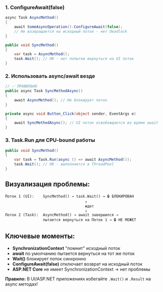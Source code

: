 ### 1. **ConfigureAwait(false)**

```csharp
async Task AsyncMethod()
{
    await SomeAsyncOperation().ConfigureAwait(false);
    // Не возвращается на исходный поток - нет deadlock
}

public void SyncMethod()
{
    var task = AsyncMethod();
    task.Wait(); // OK - нет попытки вернуться на UI поток
}
```

### 2. **Использовать async/await везде**

```csharp
// ✅ ПРАВИЛЬНО
public async Task SyncMethodAsync()
{
    await AsyncMethod(); // Не блокирует поток
}

private async void Button_Click(object sender, EventArgs e)
{
    await SyncMethodAsync(); // UI поток освобождается во время await
}
```

### 3. **Task.Run для CPU-bound работы**

```csharp
public void SyncMethod()
{
    var task = Task.Run(async () => await AsyncMethod());
    task.Wait(); // OK - выполняется в ThreadPool
}
```

## Визуализация проблемы:

```
Поток 1 (UI):    SyncMethod() → task.Wait() → 🔒 БЛОКИРОВАН
                                    ↑
                                    ждет
                                    ↓
Поток 2 (Task):  AsyncMethod() → await завершился → 
                 пытается вернуться на Поток 1 → 🔒 НЕ МОЖЕТ
```

## Ключевые моменты:

- **SynchronizationContext** "помнит" исходный поток
- **await** по умолчанию пытается вернуться на тот же поток
- **Wait()** блокирует поток синхронно
- **ConfigureAwait(false)** отключает возврат на исходный поток
- **ASP.NET Core** не имеет SynchronizationContext → нет проблемы

**Правило:** В UI/ASP.NET приложениях избегайте `.Wait()` и `.Result` на async методах!
